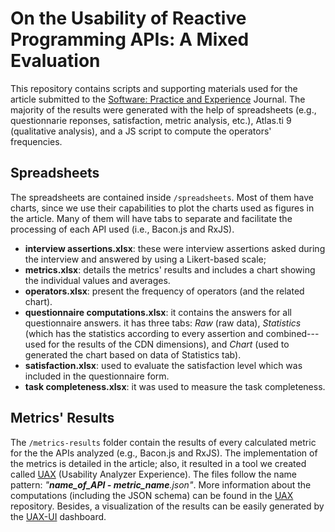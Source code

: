 # On the Usability of Reactive Programming APIs: A Mixed Evaluation

This repository contains scripts and supporting materials used for the article submitted to the [Software: Practice and Experience](https://onlinelibrary.wiley.com/journal/1097024x) Journal.
The majority of the results were generated with the help of spreadsheets (e.g., questionnarie reponses, satisfaction, metric analysis, etc.), Atlas.ti 9 (qualitative analysis), and a JS script to compute the operators' frequencies.

## Spreadsheets

The spreadsheets are contained inside `/spreadsheets`. Most of them have charts, since we use their capabilities to plot the charts used as figures in the article. Many of them will have tabs to separate and facilitate the processing of each API used (i.e., Bacon.js and RxJS).
* **interview assertions.xlsx**: these were interview assertions asked during the interview and answered by using a Likert-based scale;
* **metrics.xlsx**: details the metrics' results and includes a chart showing the individual values and averages.
* **operators.xlsx**: present the frequency of operators (and the related chart).
* **questionnaire computations.xlsx**: it contains the answers for all questionnaire answers. it has three tabs: _Raw_ (raw data), _Statistics_ (which has the statistics according to every assertion and combined--- used for the results of the CDN dimensions), and _Chart_ (used to generated the chart based on data of Statistics tab).
* **satisfaction.xlsx**: used to evaluate the satisfaction level which was included in the questionnaire form.
* **task completeness.xlsx**: it was used to measure the task completeness.

## Metrics' Results
The `/metrics-results` folder contain the results of every calculated metric for the the APIs analyzed (e.g., Bacon.js and RxJS). The implementation of the metrics is detailed in the article; also, it resulted in a tool we created called [UAX](https://sol.sbc.org.br/index.php/sbes/article/view/30429) (Usability Analyzer Experience). The files follow the name pattern: _"**name_of_API - metric_name**.json"_. More information about the computations (including the JSON schema) can be found in the [UAX](https://github.com/uax-analyzer/uax) repository. Besides, a visualization of the results can be easily generated by the [UAX-UI](https://github.com/uax-analyzer/uax-ui) dashboard.
